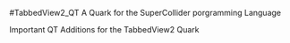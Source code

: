 #TabbedView2_QT
A Quark for the SuperCollider porgramming Language

Important QT Additions for the TabbedView2 Quark